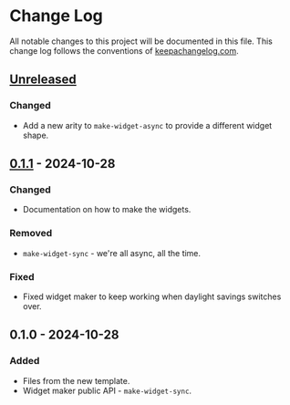# Change Log
All notable changes to this project will be documented in this file. This change log follows the conventions of [keepachangelog.com](http://keepachangelog.com/).

## [Unreleased]
### Changed
- Add a new arity to `make-widget-async` to provide a different widget shape.

## [0.1.1] - 2024-10-28
### Changed
- Documentation on how to make the widgets.

### Removed
- `make-widget-sync` - we're all async, all the time.

### Fixed
- Fixed widget maker to keep working when daylight savings switches over.

## 0.1.0 - 2024-10-28
### Added
- Files from the new template.
- Widget maker public API - `make-widget-sync`.

[Unreleased]: https://sourcehost.site/your-name/laupok2/compare/0.1.1...HEAD
[0.1.1]: https://sourcehost.site/your-name/laupok2/compare/0.1.0...0.1.1

